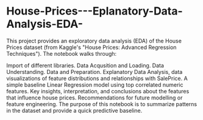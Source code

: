 # House-Prices---Eplanatory-Data-Analysis-EDA-
This project provides an exploratory data analysis (EDA) of the House Prices dataset (from Kaggle's "House Prices: Advanced Regression Techniques"). The notebook walks through:

Import of different libraries.
Data Acqusition and Loading.
Data Understanding.
Data and Preparation.
Explanatory Data Analysis, data visualizations of feature distributions and relationships with SalePrice.
A simple baseline Linear Regression model using top correlated numeric features.
Key insights, interpretation, and conclusions about the features that influence house prices.
Recommendations for future modelling or feature engineering.
The purpose of this notebook is to summarize patterns in the dataset and provide a quick predictive baseline.
